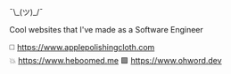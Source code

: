 ¯\\\_(ツ)_/¯ 

Cool websites that I've made as a Software Engineer

◻️ https://www.applepolishingcloth.com  
💥 https://www.heboomed.me
🟩 https://www.ohword.dev
